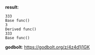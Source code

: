 **result**:
```
333
Base func()
3
Derived func()
333
Base func()
```
**godbolt**: https://godbolt.org/z/4z4d1j1GK
